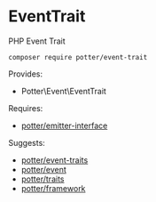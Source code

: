 # EventTrait
PHP Event Trait

`composer require potter/event-trait`

Provides:
 * Potter\Event\EventTrait

Requires:
 * [potter/emitter-interface](https://github.com/jaypotter/EmitterInterface)

Suggests:
 * [potter/event-traits](https://github.com/jaypotter/EventTraits)
 * [potter/event](https://github.com/jaypotter/Event)
 * [potter/traits](https://github.com/jaypotter/Traits)
 * [potter/framework](https://github.com/jaypotter/Framework)